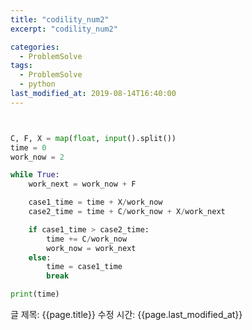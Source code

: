 ```yaml
---
title: "codility_num2"
excerpt: "codility_num2"

categories:
  - ProblemSolve
tags:
  - ProblemSolve
  - python
last_modified_at: 2019-08-14T16:40:00
---
```


```python


C, F, X = map(float, input().split())
time = 0
work_now = 2

while True:
    work_next = work_now + F

    case1_time = time + X/work_now
    case2_time = time + C/work_now + X/work_next

    if case1_time > case2_time: 
        time += C/work_now
        work_now = work_next
    else: 
        time = case1_time
        break

print(time)


```

글 제목: {{page.title}}
수정 시간: {{page.last_modified_at}}
